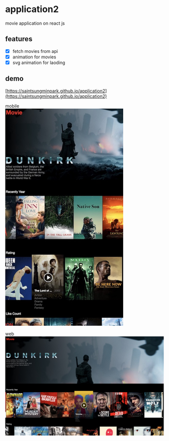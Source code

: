 # application2
movie application on react js

## features
- [x] fetch movies from api
- [x] animation for movies
- [x] svg animation for laoding

## demo
[https://saintsungminpark.github.io/application2](https://saintsungminpark.github.io/application2)

mobile                 
![ex_screenshot](./screenshot1.jpg)

web
![ex_screenshot](./screenshot2.jpg)

